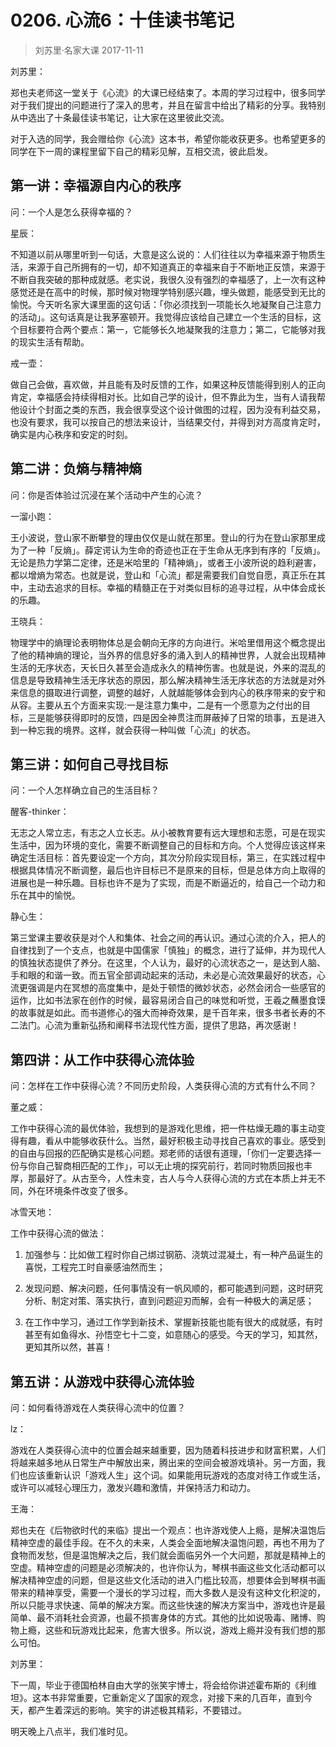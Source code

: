 # 0206. 心流6：十佳读书笔记
> 刘苏里·名家大课
2017-11-11

刘苏里：

郑也夫老师这一堂关于《心流》的大课已经结束了。本周的学习过程中，很多同学对于我们提出的问题进行了深入的思考，并且在留言中给出了精彩的分享。我特别从中选出了十条最佳读书笔记，让大家在这里彼此交流。

对于入选的同学，我会赠给你《心流》这本书，希望你能收获更多。也希望更多的同学在下一周的课程里留下自己的精彩见解，互相交流，彼此启发。

## 第一讲：幸福源自内心的秩序

问：一个人是怎么获得幸福的？

星辰：

不知道以前从哪里听到一句话，大意是这么说的：人们往往以为幸福来源于物质生活，来源于自己所拥有的一切，却不知道真正的幸福来自于不断地正反馈，来源于不断自我突破的那种成就感。老实说，我很久没有强烈的幸福感了，上一次有这种感觉还是在高中的时候，那时候对物理学特别感兴趣，埋头做题，能感受到无比的愉悦。今天听名家大课里面的这句话：「你必须找到一项能长久地凝聚自己注意力的活动」。这句话真是让我茅塞顿开。我觉得应该给自己建立一个生活的目标，这个目标要符合两个要点：第一，它能够长久地凝聚我的注意力；第二，它能够对我的现实生活有帮助。

戒一壶：

做自己会做，喜欢做，并且能有及时反馈的工作，如果这种反馈能得到别人的正向肯定，幸福感会持续得相对长。比如自己学的设计，但不靠此为生，当有人请我帮他设计个封面之类的东西，我会很享受这个设计做图的过程，因为没有利益交易，也没有要求，我可以按自己的想法来设计，当结果交付，并得到对方高度肯定时，确实是内心秩序和安定的时刻。

## 第二讲：负熵与精神熵

问：你是否体验过沉浸在某个活动中产生的心流？

一溜小跑：

王小波说，登山家不断攀登的理由仅仅是山就在那里。登山的行为在登山家那里成为了一种「反熵」。薛定谔认为生命的奇迹也正在于生命从无序到有序的「反熵」。无论是热力学第二定律，还是米哈里的「精神熵」，或者王小波所说的趋利避害，都以增熵为常态。也就是说，登山和「心流」都是需要我们自觉自愿，真正乐在其中，主动去追求的目标。幸福的精髓正在于对类似目标的追寻过程，从中体会成长的乐趣。

王晓兵：

物理学中的熵理论表明物体总是会朝向无序的方向进行。米哈里借用这个概念提出了他的精神熵的理论，当外界的信息好多的涌入到人的精神世界，人就会出现精神生活的无序状态，天长日久甚至会造成永久的精神伤害。也就是说，外来的混乱的信息是导致精神生活无序状态的原因，那么解决精神生活无序状态的方法就是对外来信息的摄取进行调整，调整的越好，人就越能够体会到内心的秩序带来的安宁和从容。主要从五个方面来实现:一是注意力集中，二是有一个愿意为之付出的目标，三是能够获得即时的反馈，四是因全神贯注而屏蔽掉了日常的琐事，五是进入到一种忘我的境界。这样，就会获得一种叫做「心流」的状态。

## 第三讲：如何自己寻找目标

问：一个人怎样确立自己的生活目标？

醒客-thinker：

无志之人常立志，有志之人立长志。从小被教育要有远大理想和志愿，可是在现实生活中，因为环境的变化，需要不断调整自己的目标和方向。个人觉得应该这样来确定生活目标：首先要设定一个方向，其次分阶段实现目标，第三，在实践过程中根据具体情况不断调整，最后也许目标已不是原来的目标，但是总体方向上取得的进展也是一种乐趣。目标也许不是为了实现，而是不断逼近的，给自己一个动力和乐在其中的愉悦。

静心生：

第三堂课主要收获是对个人和集体、社会之间的再认识。通过心流的介入，把人的自律找到了一个支点，也就是中国儒家「慎独」的概念，进行了延伸，并为现代人的慎独状态提供了养分。在这里，个人认为，最好的心流状态之一，是达到人脑、手和眼的和谐一致。而五官全部调动起来的活动，未必是心流效果最好的状态，心流更强调是内在冥想的高度集中，是处于顿悟的微妙状态，必然会闭合一些感官的运作，比如书法家在创作的时候，最容易闭合自己的味觉和听觉，王羲之蘸墨食馍的故事就是如此。而书道修心的强大而神奇效果，是千百年来，很多书者长寿的不二法门。心流为重新弘扬和阐释书法现代性方面，提供了思路，再次感谢！

## 第四讲：从工作中获得心流体验

问：怎样在工作中获得心流？不同历史阶段，人类获得心流的方式有什么不同？

董之威：

工作中获得心流的最优体验，我想到的是游戏化思维，把一件枯燥无趣的事主动变得有趣，看从中能够收获什么。当然，最好积极主动寻找自己喜欢的事业。感受到的自由与回报的匹配确实是核心问题。郑老师的话很有道理，「你们一定要选择一份与你自己智商相匹配的工作」，可以无止境的探究前行，若同时物质回报也丰厚，那最好了。从古至今，人性未变，古人与今人获得心流的方式在本质上并无不同，外在环境条件改变了很多。

冰雪天地：

工作中获得心流的做法：

1. 加强参与：比如做工程时你自己绑过钢筋、浇筑过混凝土，有一种产品诞生的喜悦，工程完工时自豪感油然而生；

2. 发现问题、解决问题，任何事情没有一帆风顺的，都可能遇到问题，这时研究分析、制定对策、落实执行，直到问题迎刃而解，会有一种极大的满足感；

3. 在工作中学习，通过工作学到新技术、掌握新技能也能有很大的成就感，有时甚至有如鱼得水、孙悟空七十二变，如意随心的感受。今天的学习，知其然，更知其所以然，甚喜！

## 第五讲：从游戏中获得心流体验

问：如何看待游戏在人类获得心流中的位置？

lz：

游戏在人类获得心流中的位置会越来越重要，因为随着科技进步和财富积累，人们将越来越多地从日常生产中解放出来，腾出来的空间会被游戏填补。另一方面，我们也应该重新认识「游戏人生」这个词。如果能用玩游戏的态度对待工作或生活，或许可以减轻心理压力，激发兴趣和激情，并保持活力和动力。

王海：

郑也夫在《后物欲时代的来临》提出一个观点：也许游戏使人上瘾，是解决温饱后精神空虚的最佳手段。在不久的未来，人类会全面地解决温饱问题，再也不用为了食物而发愁，但是温饱解决之后，我们就会面临另外一个大问题，那就是精神上的空虚。精神空虚的问题是必须解决的，也许你认为，琴棋书画这些文化活动都可以解决精神空虚的问题，但是这些文化活动的进入门槛比较高，想要体会到琴棋书画带来的精神享受，需要一个漫长的学习过程，而大多数人是没有这种文化积淀的，所以只能寻求快速、简单的解决方案。而这些快速的解决方案当中，游戏也许是最简单、最不消耗社会资源，也最不损害身体的方式。其他的比如说吸毒、赌博、购物上瘾，这些和玩游戏比起来，危害大很多。所以说，游戏上瘾并没有我们想的那么可怕。

刘苏里：

下一周，毕业于德国柏林自由大学的张笑宇博士，将会给你讲述霍布斯的《利维坦》。这本书非常重要，它重新定义了国家的观念，对接下来的几百年，直到今天，都产生着深远的影响。笑宇的讲述极其精彩，不要错过。

明天晚上八点半，我们准时见。






